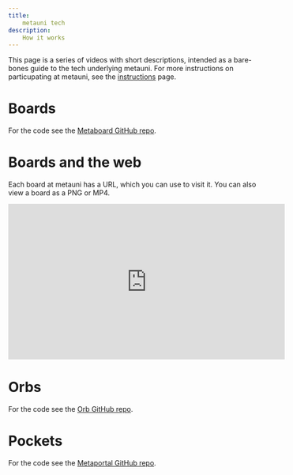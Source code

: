 ```yaml
---
title:
    metauni tech
description:
    How it works
---
```


This page is a series of videos with short descriptions, intended as a bare-bones guide to the tech underlying metauni. For more instructions on particupating at metauni, see the [instructions](https://metauni.org/posts/instructions/instructions) page.

# Boards

For the code see the [Metaboard GitHub repo](https://github.com/metauni/metaboard).

# Boards and the web

Each board at metauni has a URL, which you can use to visit it. You can also view a board as a PNG or MP4.

<iframe width="560" height="315" src="https://www.youtube.com/embed/wrNxdVPv2Ms" title="YouTube video player" frameborder="0" allow="accelerometer; autoplay; clipboard-write; encrypted-media; gyroscope; picture-in-picture" allowfullscreen></iframe>

# Orbs

For the code see the [Orb GitHub repo](https://github.com/metauni/orb).

# Pockets

For the code see the [Metaportal GitHub repo](https://github.com/metauni/metaportal).
